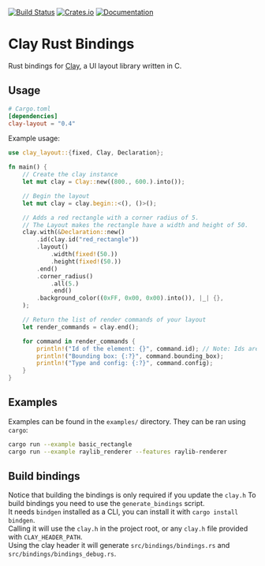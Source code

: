 [![Build Status](https://github.com/clay-ui-rs/clay/actions/workflows/ci.yaml/badge.svg)](https://github.com/clay-ui-rs/clay/actions?workflow=Rust%20CI)
[![Crates.io](https://img.shields.io/crates/v/clay-layout.svg)](https://crates.io/crates/clay-layout)
[![Documentation](https://docs.rs/clay-layout/badge.svg)](https://docs.rs/clay-layout)

# Clay Rust Bindings

Rust bindings for [Clay](https://github.com/nicbarker/clay), a UI layout library written in C.

Usage
-----

```toml
# Cargo.toml
[dependencies]
clay-layout = "0.4"
```

Example usage:

```rust
use clay_layout::{fixed, Clay, Declaration};

fn main() {
    // Create the clay instance
    let mut clay = Clay::new((800., 600.).into());

    // Begin the layout
    let mut clay = clay.begin::<(), ()>();

    // Adds a red rectangle with a corner radius of 5.
    // The Layout makes the rectangle have a width and height of 50.
    clay.with(&Declaration::new()
        .id(clay.id("red_rectangle"))
        .layout()
            .width(fixed!(50.))
            .height(fixed!(50.))
        .end()
        .corner_radius()
            .all(5.)
            .end()
        .background_color((0xFF, 0x00, 0x00).into()), |_| {},
    );

    // Return the list of render commands of your layout
    let render_commands = clay.end();

    for command in render_commands {
        println!("Id of the element: {}", command.id); // Note: Ids are in fact numbers generated by Clay
        println!("Bounding box: {:?}", command.bounding_box);
        println!("Type and config: {:?}", command.config);
    }
}
```

## Examples

Examples can be found in the `examples/` directory. They can be ran using `cargo`:

```sh
cargo run --example basic_rectangle
cargo run --example raylib_renderer --features raylib-renderer
```

## Build bindings

Notice that building the bindings is only required if you update the `clay.h`
To build bindings you need to use the `generate_bindings` script. \
It needs `bindgen` installed as a CLI, you can install it with `cargo install bindgen`. \
Calling it will use the `clay.h` in the project root, or any `clay.h` file provided with `CLAY_HEADER_PATH`. \
Using the clay header it will generate `src/bindings/bindings.rs` and `src/bindings/bindings_debug.rs`.
